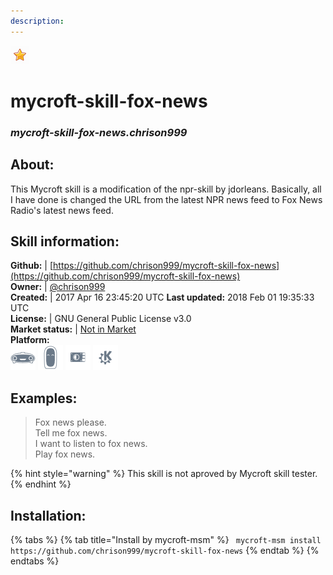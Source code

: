 ```yaml
--- 
description: 
---
```


![](../.gitbook/assets/star.png)  
# mycroft-skill-fox-news  
### _mycroft-skill-fox-news.chrison999_  
## About:  
This Mycroft skill is a modification of the npr-skill by jdorleans.
Basically, all I have done is changed the URL from the latest NPR
news feed to Fox News Radio's latest news feed.

## Skill information:  
**Github:** | [https://github.com/chrison999/mycroft-skill-fox-news](https://github.com/chrison999/mycroft-skill-fox-news)  
**Owner:** | [@chrison999](https://github.com/chrison999)  
**Created:** | 2017 Apr 16 23:45:20 UTC  **Last updated:** 2018 Feb 01 19:35:33 UTC  
**License:** | GNU General Public License v3.0  
**Market status:** | [Not in Market](https://market.mycroft.ai/skill/)  
**Platform:**  
 ![](../.gitbook/assets/mark-1-icon.png)  ![](../.gitbook/assets/mark-2-icon.png)  ![](../.gitbook/assets/picroft-icon.png)  ![](../.gitbook/assets/kde.png)   
## Examples:  
> Fox news please.  
> Tell me fox news.  
> I want to listen to fox news.  
> Play fox news.  
  
{% hint style="warning" %}
This skill is not aproved by Mycroft skill tester.
{% endhint %}
    
## Installation:  
{% tabs %}
{% tab title="Install by mycroft-msm" %}
``` mycroft-msm install https://github.com/chrison999/mycroft-skill-fox-news```
{% endtab %}
  {% endtabs %}
  
